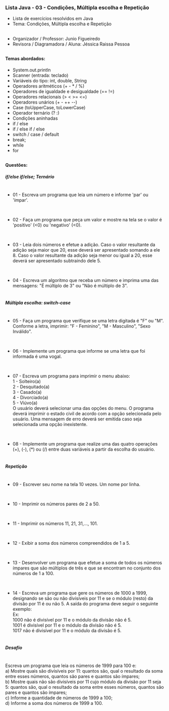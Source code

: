 ### Lista Java - 03 - Condições, Múltipla escolha e Repetição

- Lista de exercícios resolvidos em Java
- Tema: Condições, Múltipla escolha e Repetição

##

- Organizador / Professor: Junio Figueiredo
- Revisora / Diagramadora / Aluna: Jéssica Raissa Pessoa

##

#### Temas abordados:

- System.out.println
- Scanner (entrada: teclado)
- Variáveis do tipo: int, double, String
- Operadores aritméticos (+ - * / %)
- Operadores de igualdade e desigualdade (== !=)
- Operadores relacionais (> < >= <=)
- Operadores unários (+ - ++ --)
- Case (toUpperCase, toLowerCase)
- Operador ternário (? :)
- Condições aninhadas
- if / else
- if / else if / else
- switch / case / default
- break;
- while
- for

##

#### Questões:

##### if/else if/else; Ternário <br> <br>

- 01 - Escreva um programa que leia um número e informe 'par' ou 'ímpar'.

<br>

- 02 - Faça um programa que peça um valor e mostre na tela se o valor é 'positivo' (<0) ou 'negativo' (<0).

<br>

- 03 - Leia dois números e efetue a adição. Caso o valor resultante da adição seja maior que 20, esse deverá ser apresentado somando a ele 8. Caso o valor resultante da adição seja menor ou igual a 20, esse deverá ser apresentado subtraindo dele 5.

<br>

- 04 - Escreva um algoritmo que receba um número e imprima uma das mensagens: "É múltiplo de 3" ou "Não é múltiplo de 3".<br> <br>

##### Múltipla escolha: switch-case <br> <br>

- 05 - Faça um programa que verifique se uma letra digitada é "F" ou "M". Conforme a letra, imprimir: "F - Feminino", "M - Masculino", "Sexo Inválido".

<br>

- 06 - Implemente um programa que informe se uma letra que foi informada é uma vogal.

<br>

- 07 - Escreva um programa para imprimir o menu abaixo:
<br>1 - Solteiro(a)
<br>2 - Desquitado(a)
<br>3 - Casado(a)
<br>4 - Divorciado(a)
<br>5 - Viúvo(a)
<br>O usuário deverá selecionar uma das opções do menu. O programa deverá imprimir o estado civil de acordo com a opção selecionada pelo usuário. Uma mensagem de erro deverá ser emitida caso seja selecionada uma opção inexistente.

<br>

- 08 - Implemente um programa que realize uma das quatro operações (+), (-), (*) ou (/)
entre duas variáveis a partir da escolha do usuário.<br> <br>

##### Repetição <br> <br>

- 09 - Escrever seu nome na tela 10 vezes. Um nome por linha.

<br>

- 10 - Imprimir os números pares de 2 a 50.

<br>

- 11 - Imprimir os números 11, 21, 31,..., 101.

<br>

- 12 - Exibir a soma dos números compreendidos de 1 a 5.

<br>

- 13 - Desenvolver um programa que efetue a soma de todos os números ímpares que são múltiplos de três e que se encontram no conjunto dos números de 1 a 100.

<br>

- 14 - Escreva um programa que gere os números de 1000 a 1999, designando se são ou não divisíveis por 11 e se o módulo (resto) da divisão por 11 é ou não 5. A saída do programa deve seguir o seguinte exemplo:
<br>Ex:
<br>1000 não é divisível por 11 e o módulo da divisão não é 5.
<br>1001 é divisível por 11 e o módulo da divisão não é 5.
<br>1017 não é divisível por 11 e o módulo da divisão é 5.<br> <br>

##### Desafio <br> <br>

Escreva um programa que leia os números de 1999 para 100 e:
<br>a) Mostre quais são divisíveis por 11: quantos são, qual o resultado da soma entre esses números, quantos são pares e quantos são ímpares;
<br>b) Mostre quais não são divisíveis por 11 cujo módulo da divisão por 11 seja 5: quantos são, qual o resultado da soma entre esses números, quantos são pares e quantos são ímpares;
<br>c) Informe a quantidade de números de 1999 a 100;
<br>d) Informe a soma dos números de 1999 a 100.
